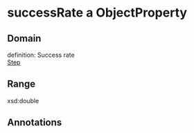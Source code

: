 # successRate a ObjectProperty

## Domain

definition: Success rate<br>
[Step](/Step)

## Range

xsd:double

## Annotations


